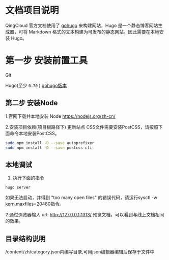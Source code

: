 # 文档项目说明
QingCloud 官方文档使用了 [gohugo](https://gohugo.io/getting-started/installing/) 来构建网站，Hugo 是一个静态博客网站生成器，可将 Markdown 格式的文本构建为可发布的静态网站。因此需要在本地安装 Hugo。

# 第一步 安装前置工具 
Git


Hugo(至少 `0.70` ) [gohugo版本](https://github.com/gohugoio/hugo/releases)

## 第二步 安装Node
1.官网下载并本地安装 Node https://nodejs.org/zh-cn/

2.安装项目依赖(项目根路径下)
更新站点 CSS文件需要安装PostCSS，请按照下面命令本地安装PostCSS。
```bash
sudo npm install -D --save autoprefixer
sudo npm install -D --save postcss-cli
```


## 本地调试
1. 执行下面的指令
```
hugo server
```
如果无法启动，并得到 "too many open files" 的错误代码，请运行sysctl -w kern.maxfiles=20480指令。

2.通过浏览器输入 url:  http://127.0.0.1:1313/ 预览文档，可以看到与线上文档相同的效果。


## 目录结构说明

/content/zh/category.json内编写目录,可用json编辑器编辑后保存于文件中
